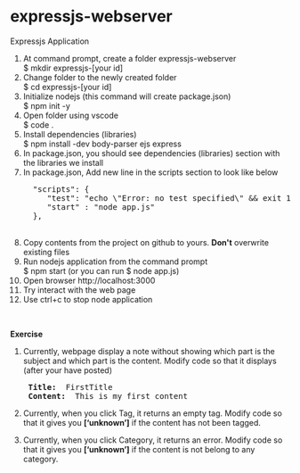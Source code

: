 # expressjs-webserver
Expressjs Application
1. At command prompt, create a folder expressjs-webserver <br>
	$ mkdir expressjs-[your id]
2. Change folder to the newly created folder <br>
        $ cd expressjs-[your id]
3. Initialize nodejs (this command will create package.json) <br>
        $ npm init -y
4. Open folder using vscode <br>
        $ code .
5. Install dependencies (libraries) <br>
        $ npm install -dev body-parser ejs express
5. In package.json, you should see dependencies (libraries) section with the libraries we install <br>  
6. In package.json, Add new line in the scripts section to look like below
   <pre>
     "scripts": {
        "test": "echo \"Error: no test specified\" && exit 1",
        "start" : "node app.js"
     },
   </pre><br>
7. Copy contents from the project on github to yours. **Don't** overwrite existing files
8. Run nodejs application from the command prompt <br>
        $ npm start  (or you can run $ node app.js)
9. Open browser http://localhost:3000 
10. Try interact with the web page
11. Use ctrl+c to stop node application
<br>

**Exercise**
1. Currently, webpage display a note without showing which part is the subject and which part is the content.  Modify code so that it displays (after your have posted)
   <pre>
    <b>Title:</b>  FirstTitle
    <b>Content:</b>  This is my first content
   </pre>
3. Currently, when you click Tag, it returns an empty tag. Modify code so that it gives you **[‘unknown’]** if the content has not been tagged.

4. Currently, when you click Category, it returns an error. Modify code so that it gives you **[‘unknown’]** if the content is not belong to any category.
